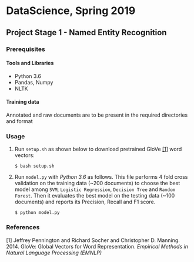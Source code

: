 # DataScience, Spring 2019
## Project Stage 1 - Named Entity Recognition

### Prerequisites
#### Tools and Libraries
- Python 3.6
- Pandas, Numpy
- NLTK
#### Training data
Annotated and raw documents are to be present in the required directories and format

### Usage
1. Run `setup.sh` as shown below to download pretrained GloVe [[1]](#references) word vectors:
	```
	$ bash setup.sh
	```
2. Run `model.py` with *Python 3.6* as follows. This file performs 4 fold cross validation on the training data (~200 documents) to choose the best model among `SVM`, `Logistic Regression`, `Decision Tree` and `Random Forest`. Then it evaluates the best model on the testing data (~100 documents) and reports its Precision, Recall and F1 score.
	```
	$ python model.py
	```

### References
[1] Jeffrey Pennington and Richard Socher and Christopher D. Manning. 2014. GloVe: Global Vectors for Word Representation. _Empirical Methods in Natural Language Processing (EMNLP)_